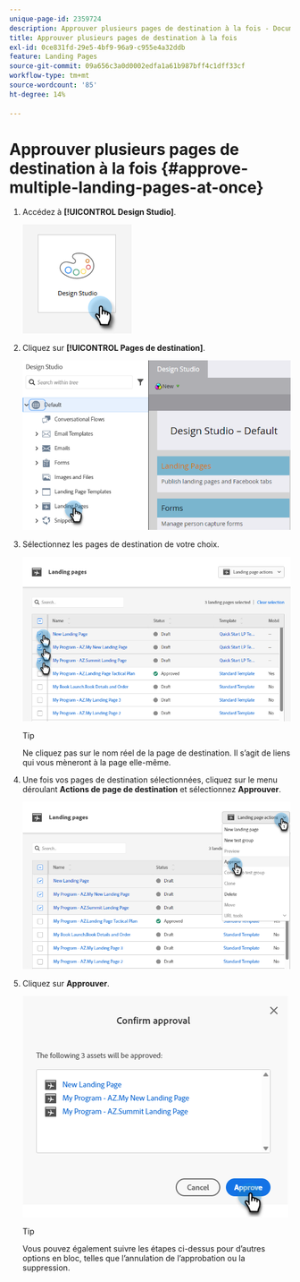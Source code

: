 ```yaml
---
unique-page-id: 2359724
description: Approuver plusieurs pages de destination à la fois - Documents Marketo - Documentation du produit
title: Approuver plusieurs pages de destination à la fois
exl-id: 0ce831fd-29e5-4bf9-96a9-c955e4a32ddb
feature: Landing Pages
source-git-commit: 09a656c3a0d0002edfa1a61b987bff4c1dff33cf
workflow-type: tm+mt
source-wordcount: '85'
ht-degree: 14%

---
```


# Approuver plusieurs pages de destination à la fois {#approve-multiple-landing-pages-at-once}

1. Accédez à **[!UICONTROL Design Studio]**.

   ![](assets/approve-multiple-landing-pages-at-once-1.png)

1. Cliquez sur **[!UICONTROL Pages de destination]**.

   ![](assets/approve-multiple-landing-pages-at-once-2.png)

1. Sélectionnez les pages de destination de votre choix.

   ![](assets/approve-multiple-landing-pages-at-once-3.png)

   >[!TIP]
   >
   >Ne cliquez pas sur le nom réel de la page de destination. Il s’agit de liens qui vous mèneront à la page elle-même.

1. Une fois vos pages de destination sélectionnées, cliquez sur le menu déroulant **Actions de page de destination** et sélectionnez **Approuver**.

   ![](assets/approve-multiple-landing-pages-at-once-4.png)

1. Cliquez sur **Approuver**.

   ![](assets/approve-multiple-landing-pages-at-once-5.png)

   >[!TIP]
   >
   >Vous pouvez également suivre les étapes ci-dessus pour d’autres options en bloc, telles que l’annulation de l’approbation ou la suppression.
